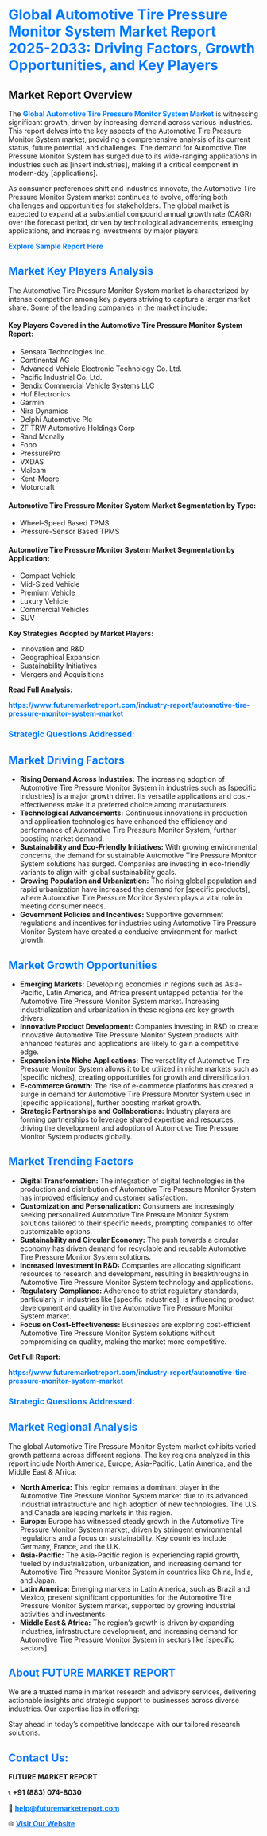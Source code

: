 <h1 style="color: #007BFF;">Global Automotive Tire Pressure Monitor System Market Report 2025-2033: Driving Factors, Growth Opportunities, and Key Players</h1>

<section id="overview">
<h2>Market Report Overview</h2>
<p>The <a href="https://www.futuremarketreport.com/industry-report/automotive-tire-pressure-monitor-system-market" style="color: #007BFF; text-decoration: none;"><strong>Global Automotive Tire Pressure Monitor System Market</strong></a> is witnessing significant growth, driven by increasing demand across various industries. This report delves into the key aspects of the Automotive Tire Pressure Monitor System market, providing a comprehensive analysis of its current status, future potential, and challenges. The demand for Automotive Tire Pressure Monitor System has surged due to its wide-ranging applications in industries such as [insert industries], making it a critical component in modern-day [applications].</p>
<p>As consumer preferences shift and industries innovate, the Automotive Tire Pressure Monitor System market continues to evolve, offering both challenges and opportunities for stakeholders. The global market is expected to expand at a substantial compound annual growth rate (CAGR) over the forecast period, driven by technological advancements, emerging applications, and increasing investments by major players.</p>
</section>

<section id="overview">
<p><a href="https://www.futuremarketreport.com/request-sample/reportId=60472" style="color: #007BFF; text-decoration: none;"><strong>Explore Sample Report Here</strong></a></p>
</section>

<section id="key-players">
<h2 style="color: #007BFF;">Market Key Players Analysis</h2>
<p>The Automotive Tire Pressure Monitor System market is characterized by intense competition among key players striving to capture a larger market share. Some of the leading companies in the market include:</p>
<h4>Key Players Covered in the Automotive Tire Pressure Monitor System Report:</h4>
<ul><li>Sensata Technologies Inc.</li><li>Continental AG</li><li>Advanced Vehicle Electronic Technology Co. Ltd.</li><li>Pacific Industrial Co. Ltd.</li><li>Bendix Commercial Vehicle Systems LLC</li><li>Huf Electronics</li><li>Garmin</li><li>Nira Dynamics</li><li>Delphi Automotive Plc</li><li>ZF TRW Automotive Holdings Corp</li><li>Rand Mcnally</li><li>Fobo</li><li>PressurePro</li><li>VXDAS</li><li>Malcam</li><li>Kent-Moore</li><li>Motorcraft</li></ul>
<h4>Automotive Tire Pressure Monitor System Market Segmentation by Type:</h4>
<ul><li>Wheel-Speed Based TPMS</li><li>Pressure-Sensor Based TPMS</li></ul>

<h4>Automotive Tire Pressure Monitor System Market Segmentation by Application:</h4>
<ul><li>Compact Vehicle</li><li>Mid-Sized Vehicle</li><li>Premium Vehicle</li><li>Luxury Vehicle</li><li>Commercial Vehicles</li><li>SUV</li></ul>
<p><strong>Key Strategies Adopted by Market Players:</strong></p>
<ul>
<li>Innovation and R&D</li>
<li>Geographical Expansion</li>
<li>Sustainability Initiatives</li>
<li>Mergers and Acquisitions</li>
</ul>
</section>

<section>
<p><strong>Read Full Analysis: </strong></p><a href="https://www.futuremarketreport.com/industry-report/automotive-tire-pressure-monitor-system-market" style="color: #007BFF; text-decoration: none;"><strong>https://www.futuremarketreport.com/industry-report/automotive-tire-pressure-monitor-system-market</strong></a>
<h3 style="color: #007BFF;">Strategic Questions Addressed:</h3>
</section>

<section id="driving-factors">
<h2 style="color: #007BFF;">Market Driving Factors</h2>
<ul>
<li><strong>Rising Demand Across Industries:</strong> The increasing adoption of Automotive Tire Pressure Monitor System in industries such as [specific industries] is a major growth driver. Its versatile applications and cost-effectiveness make it a preferred choice among manufacturers.</li>
<li><strong>Technological Advancements:</strong> Continuous innovations in production and application technologies have enhanced the efficiency and performance of Automotive Tire Pressure Monitor System, further boosting market demand.</li>
<li><strong>Sustainability and Eco-Friendly Initiatives:</strong> With growing environmental concerns, the demand for sustainable Automotive Tire Pressure Monitor System solutions has surged. Companies are investing in eco-friendly variants to align with global sustainability goals.</li>
<li><strong>Growing Population and Urbanization:</strong> The rising global population and rapid urbanization have increased the demand for [specific products], where Automotive Tire Pressure Monitor System plays a vital role in meeting consumer needs.</li>
<li><strong>Government Policies and Incentives:</strong> Supportive government regulations and incentives for industries using Automotive Tire Pressure Monitor System have created a conducive environment for market growth.</li>
</ul>
</section>

<section id="growth-opportunities">
<h2 style="color: #007BFF;">Market Growth Opportunities</h2>
<ul>
<li><strong>Emerging Markets:</strong> Developing economies in regions such as Asia-Pacific, Latin America, and Africa present untapped potential for the Automotive Tire Pressure Monitor System market. Increasing industrialization and urbanization in these regions are key growth drivers.</li>
<li><strong>Innovative Product Development:</strong> Companies investing in R&D to create innovative Automotive Tire Pressure Monitor System products with enhanced features and applications are likely to gain a competitive edge.</li>
<li><strong>Expansion into Niche Applications:</strong> The versatility of Automotive Tire Pressure Monitor System allows it to be utilized in niche markets such as [specific niches], creating opportunities for growth and diversification.</li>
<li><strong>E-commerce Growth:</strong> The rise of e-commerce platforms has created a surge in demand for Automotive Tire Pressure Monitor System used in [specific applications], further boosting market growth.</li>
<li><strong>Strategic Partnerships and Collaborations:</strong> Industry players are forming partnerships to leverage shared expertise and resources, driving the development and adoption of Automotive Tire Pressure Monitor System products globally.</li>
</ul>
</section>

<section id="trending-factors">
<h2 style="color: #007BFF;">Market Trending Factors</h2>
<ul>
<li><strong>Digital Transformation:</strong> The integration of digital technologies in the production and distribution of Automotive Tire Pressure Monitor System has improved efficiency and customer satisfaction.</li>
<li><strong>Customization and Personalization:</strong> Consumers are increasingly seeking personalized Automotive Tire Pressure Monitor System solutions tailored to their specific needs, prompting companies to offer customizable options.</li>
<li><strong>Sustainability and Circular Economy:</strong> The push towards a circular economy has driven demand for recyclable and reusable Automotive Tire Pressure Monitor System solutions.</li>
<li><strong>Increased Investment in R&D:</strong> Companies are allocating significant resources to research and development, resulting in breakthroughs in Automotive Tire Pressure Monitor System technology and applications.</li>
<li><strong>Regulatory Compliance:</strong> Adherence to strict regulatory standards, particularly in industries like [specific industries], is influencing product development and quality in the Automotive Tire Pressure Monitor System market.</li>
<li><strong>Focus on Cost-Effectiveness:</strong> Businesses are exploring cost-efficient Automotive Tire Pressure Monitor System solutions without compromising on quality, making the market more competitive.</li>
</ul>
</section>

<section>
<p><strong>Get Full Report: </strong></p><a href="https://www.futuremarketreport.com/industry-report/automotive-tire-pressure-monitor-system-market" style="color: #007BFF; text-decoration: none;"><strong>https://www.futuremarketreport.com/industry-report/automotive-tire-pressure-monitor-system-market</strong></a>
<h3 style="color: #007BFF;">Strategic Questions Addressed:</h3>
</section>


<section id="regional-analysis">
<h2 style="color: #007BFF;">Market Regional Analysis</h2>
<p>The global Automotive Tire Pressure Monitor System market exhibits varied growth patterns across different regions. The key regions analyzed in this report include North America, Europe, Asia-Pacific, Latin America, and the Middle East & Africa:</p>
<ul>
<li><strong>North America:</strong> This region remains a dominant player in the Automotive Tire Pressure Monitor System market due to its advanced industrial infrastructure and high adoption of new technologies. The U.S. and Canada are leading markets in this region.</li>
<li><strong>Europe:</strong> Europe has witnessed steady growth in the Automotive Tire Pressure Monitor System market, driven by stringent environmental regulations and a focus on sustainability. Key countries include Germany, France, and the U.K.</li>
<li><strong>Asia-Pacific:</strong> The Asia-Pacific region is experiencing rapid growth, fueled by industrialization, urbanization, and increasing demand for Automotive Tire Pressure Monitor System in countries like China, India, and Japan.</li>
<li><strong>Latin America:</strong> Emerging markets in Latin America, such as Brazil and Mexico, present significant opportunities for the Automotive Tire Pressure Monitor System market, supported by growing industrial activities and investments.</li>
<li><strong>Middle East & Africa:</strong> The region’s growth is driven by expanding industries, infrastructure development, and increasing demand for Automotive Tire Pressure Monitor System in sectors like [specific sectors].</li>
</ul>
</section>

<footer>
<h2 style="color: #007BFF;">About FUTURE MARKET REPORT</h2>
<p>We are a trusted name in market research and advisory services, delivering actionable insights and strategic support to businesses across diverse industries. Our expertise lies in offering:</p>

<p>Stay ahead in today’s competitive landscape with our tailored research solutions.</p>

<h2 style="color: #007BFF;">Contact Us:</h2>
<p><strong>FUTURE MARKET REPORT</strong></p>
<p>📞 <strong>+91 (883) 074-8030</strong></p>
<p>📧 <strong><a href="mailto:help@futuremarketreport.com" style="color: #007BFF;">help@futuremarketreport.com</a></strong></p>
<p>🌐 <strong><a href="https://www.futuremarketreport.com/" style="color: #007BFF;">Visit Our Website</a></strong></p>
</footer>